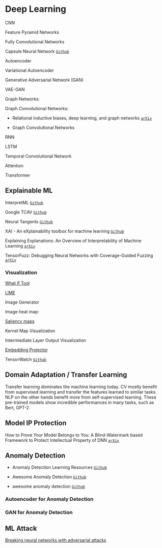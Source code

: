 # Deep Learning

CNN

Feature Pyramid Networks

Fully Convolutional Networks

Capsule Neural Network [`Github`](https://github.com/Sarasra/models/tree/master/research/capsules)

Autoencoder

Variational Autoencoder

Generative Adversarial Network (GAN)

VAE-GAN

Graph Networks:

Graph Convolutional Networks:

* Relational inductive biases, deep learning, and graph networks [`arXiv`](https://arxiv.org/abs/1806.01261)

* Graph Convolutional Networks

RNN

LSTM

Temporal Convolutional Network

Attention

Transformer

## Explainable ML

InterpretML [`Github`](https://github.com/interpretml/interpret)

Google TCAV [`Github`](https://github.com/tensorflow/tcav)

Neural Tangents [`Github`](https://github.com/google/neural-tangents)

XAI - An eXplainability toolbox for machine learning [`Github`](https://github.com/EthicalML/xai)

Explaining Explanations: An Overview of Interpretability of Machine Learning [`arXiv`](https://arxiv.org/abs/1806.00069)

TensorFuzz: Debugging Neural Networks with Coverage-Guided Fuzzing [`arXiv`](https://arxiv.org/abs/1807.10875)

### Visualization

[What If Tool](https://pair-code.github.io/what-if-tool/)

[LIME](https://github.com/marcotcr/lime)

Image Generator

Image heat map:

[Saliency maps](https://www.kaggle.com/ernie55ernie/mnist-with-keras-visualization-and-saliency-map)

Kernel Map Visualization

Intermiediate Layer Output Visualization 

[Embedding Projector](https://towardsdatascience.com/visualizing-bias-in-data-using-embedding-projector-649bc65e7487)

TensorWatch [`Github`](https://github.com/microsoft/tensorwatch)

## Domain Adaptation / Transfer Learning

Transfer learning dominates the machine learning today. CV mostly benefit from supervised learning and transfer the features learned to similar tasks. NLP on the other hands benefit more from self-supervised learning. These pre-trained models show incredible performances in many tasks, such as Bert, GPT-2.

## Model IP Protection

How to Prove Your Model Belongs to You: A Blind-Watermark based Framework to Protect Intellectual Property of DNN [`arXiv`](https://arxiv.org/abs/1903.01743)

## Anomaly Detection

* Anomaly Detection Learning Resources [`Github`](https://github.com/yzhao062/anomaly-detection-resources)

* Awesome Anomaly Detection [`Github`](https://github.com/zhuyiche/awesome-anomaly-detection)

* awesome anomaly detection [`Github`](https://github.com/hoya012/awesome-anomaly-detection)

### Autoencoder for Anomaly Detection

### GAN for Anomaly Detection

## ML Attack

[Breaking neural networks with adversarial attacks](https://towardsdatascience.com/breaking-neural-networks-with-adversarial-attacks-f4290a9a45aa)
